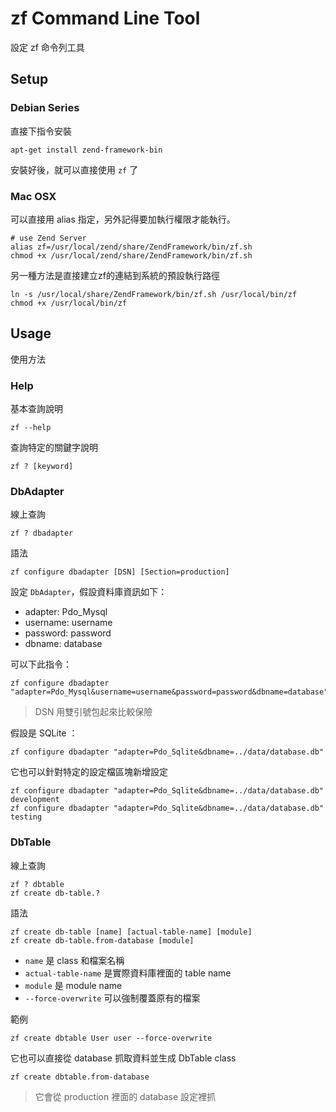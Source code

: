 # zf Command Line Tool

設定 zf 命令列工具

## Setup

### Debian Series

直接下指令安裝

    apt-get install zend-framework-bin

安裝好後，就可以直接使用 `zf` 了

### Mac OSX

可以直接用 alias 指定，另外記得要加執行權限才能執行。

    # use Zend Server
    alias zf=/usr/local/zend/share/ZendFramework/bin/zf.sh
    chmod +x /usr/local/zend/share/ZendFramework/bin/zf.sh

另一種方法是直接建立zf的連結到系統的預設執行路徑

    ln -s /usr/local/share/ZendFramework/bin/zf.sh /usr/local/bin/zf
    chmod +x /usr/local/bin/zf

## Usage

使用方法

### Help

基本查詢說明

    zf --help

查詢特定的關鍵字說明

    zf ? [keyword]

### DbAdapter

線上查詢

    zf ? dbadapter

語法

    zf configure dbadapter [DSN] [Section=production]

設定 `DbAdapter`，假設資料庫資訊如下：

* adapter: Pdo_Mysql
* username: username
* password: password
* dbname: database

可以下此指令：

    zf configure dbadapter "adapter=Pdo_Mysql&username=username&password=password&dbname=database"

> DSN 用雙引號包起來比較保險

假設是 SQLite ：

    zf configure dbadapter "adapter=Pdo_Sqlite&dbname=../data/database.db"

它也可以針對特定的設定檔區塊新增設定

    zf configure dbadapter "adapter=Pdo_Sqlite&dbname=../data/database.db" development
    zf configure dbadapter "adapter=Pdo_Sqlite&dbname=../data/database.db" testing

### DbTable

線上查詢

    zf ? dbtable
    zf create db-table.?

語法

    zf create db-table [name] [actual-table-name] [module]
    zf create db-table.from-database [module]

* `name` 是 class 和檔案名稱
* `actual-table-name` 是實際資料庫裡面的 table name
* `module` 是 module name
* `--force-overwrite` 可以強制覆蓋原有的檔案

範例

    zf create dbtable User user --force-overwrite

它也可以直接從 database 抓取資料並生成 DbTable class

    zf create dbtable.from-database

> 它會從 production 裡面的 database 設定裡抓
